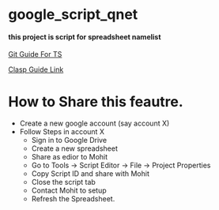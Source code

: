 # google_script_qnet
#### this project is script for spreadsheet namelist

[Git Guide For TS](https://github.com/google/clasp/blob/master/docs/typescript.md)

[Clasp Guide Link](https://github.com/google/clasp)

# How to Share this feautre.
- Create a new google account (say account X)
- Follow Steps in account X
    - Sign in to Google Drive
    - Create a new spreadsheet
    - Share as edior to Mohit
    - Go to Tools -> Script Editor -> File -> Project Properties
    - Copy Script ID and share with Mohit
    - Close the script tab
    - Contact Mohit to setup
    - Refresh the Spreadsheet.
